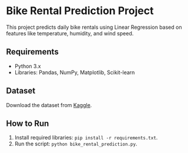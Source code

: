 # Bike Rental Prediction Project
This project predicts daily bike rentals using Linear Regression based on features like temperature, humidity, and wind speed.

## Requirements
- Python 3.x
- Libraries: Pandas, NumPy, Matplotlib, Scikit-learn

## Dataset
Download the dataset from [Kaggle](https://www.kaggle.com/datasets/lakshmi25npathi/bike-sharing-dataset).

## How to Run
1. Install required libraries: `pip install -r requirements.txt`.
2. Run the script: `python bike_rental_prediction.py`.

